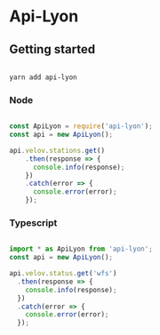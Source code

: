 # Api-Lyon

## Getting started

```bash

yarn add api-lyon

```

### Node

```javascript

const ApiLyon = require('api-lyon');
const api = new ApiLyon();

api.velov.stations.get()
    .then(response => {
      console.info(response);
    })
    .catch(error => {
      console.error(error);
    });

```

### Typescript

```typescript

import * as ApiLyon from 'api-lyon';
const api = new ApiLyon();

api.velov.status.get('wfs')
  .then(response => {
    console.info(response);
  })
  .catch(error => {
    console.error(error);
  });

```
